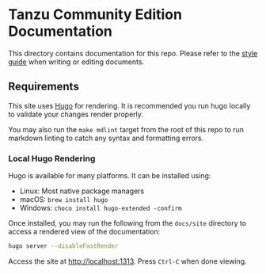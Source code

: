 # Tanzu Community Edition Documentation

This directory contains documentation for this repo. Please refer to the
[style guide](site/content/docs/latest/contribute/style-guide.md) when writing
or editing documents.

## Requirements

This site uses [Hugo](https://github.com/gohugoio/hugo) for rendering. It is
recommended you run hugo locally to validate your changes render properly.

You may also run the `make mdlint` target from the root of this repo to run
markdown linting to catch any syntax and formatting errors.

### Local Hugo Rendering

Hugo is available for many platforms. It can be installed using:

* Linux: Most native package managers
* macOS: `brew install hugo`
* Windows: `choco install hugo-extended -confirm`

Once installed, you may run the following from the `docs/site` directory
to access a rendered view of the documentation:

```bash
hugo server --disableFastRender
```

Access the site at [http://localhost:1313](http://localhost:1313). Press
`Ctrl-C` when done viewing.
